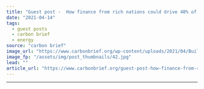 ```yaml
---
title: "Guest post -  How finance from rich nations could drive 40% of new coal plant emissions"
date: "2021-04-14"
tags: 
  - guest posts
  - carbon brief
  - energy
source: "carbon brief"
image_url: "https://www.carbonbrief.org/wp-content/uploads/2021/04/Building-activity-at-a-new-coal-fired-electric-power-plant-in-China-583x372.jpg"
image_fp: "/assets/img/post_thumbnails/42.jpg"
lead: ""
article_url: "https://www.carbonbrief.org/guest-post-how-finance-from-rich-nations-could-drive-40-of-new-coal-plant-emissions"
---
```


---
